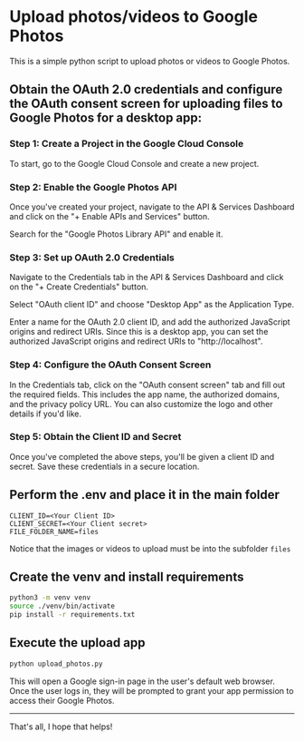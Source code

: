 # Upload photos/videos to Google Photos

This is a simple python script to upload photos or videos to Google Photos.


## Obtain the OAuth 2.0 credentials and configure the OAuth consent screen for uploading files to Google Photos for a desktop app:

### Step 1: Create a Project in the Google Cloud Console

To start, go to the Google Cloud Console and create a new project.

### Step 2: Enable the Google Photos API

Once you've created your project, navigate to the API & Services Dashboard and click on the "+ Enable APIs and Services" button.

Search for the "Google Photos Library API" and enable it.

### Step 3: Set up OAuth 2.0 Credentials

Navigate to the Credentials tab in the API & Services Dashboard and click on the "+ Create Credentials" button.

Select "OAuth client ID" and choose "Desktop App" as the Application Type.

Enter a name for the OAuth 2.0 client ID, and add the authorized JavaScript origins and redirect URIs. Since this is a desktop app, you can set the authorized JavaScript origins and redirect URIs to "http://localhost".

### Step 4: Configure the OAuth Consent Screen

In the Credentials tab, click on the "OAuth consent screen" tab and fill out the required fields. This includes the app name, the authorized domains, and the privacy policy URL. You can also customize the logo and other details if you'd like.

### Step 5: Obtain the Client ID and Secret

Once you've completed the above steps, you'll be given a client ID and secret. Save these credentials in a secure location.

## Perform the .env and place it in the main folder

```.env
CLIENT_ID=<Your Client ID>
CLIENT_SECRET=<Your Client secret>
FILE_FOLDER_NAME=files
```
Notice that the images or videos to upload must be into the subfolder `files`

## Create the venv and install requirements
```bash
python3 -m venv venv
source ./venv/bin/activate
pip install -r requirements.txt
```

## Execute the upload app
```bash
python upload_photos.py
```
This will open a Google sign-in page in the user's default web browser. Once the user logs in, they will be prompted to grant your app permission to access their Google Photos.

---
That's all, I hope that helps!
